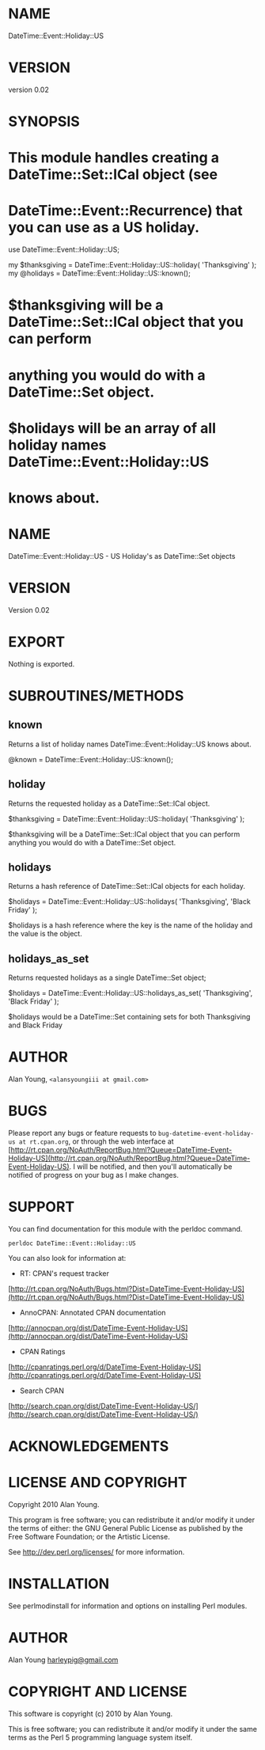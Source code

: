# NAME

DateTime::Event::Holiday::US

# VERSION

version 0.02

# SYNOPSIS

# This module handles creating a DateTime::Set::ICal object (see
# DateTime::Event::Recurrence) that you can use as a US holiday.

  use DateTime::Event::Holiday::US;

  my $thanksgiving = DateTime::Event::Holiday::US::holiday( 'Thanksgiving' );
  my @holidays = DateTime::Event::Holiday::US::known();

# $thanksgiving will be a DateTime::Set::ICal object that you can perform
# anything you would do with a DateTime::Set object.

# $holidays will be an array of all holiday names DateTime::Event::Holiday::US
# knows about.

# NAME

DateTime::Event::Holiday::US - US Holiday's as DateTime::Set objects

# VERSION

Version 0.02

# EXPORT

Nothing is exported.

# SUBROUTINES/METHODS

## known

Returns a list of holiday names DateTime::Event::Holiday::US knows about.

  @known = DateTime::Event::Holiday::US::known();

## holiday

Returns the requested holiday as a DateTime::Set::ICal object.

  $thanksgiving = DateTime::Event::Holiday::US::holiday( 'Thanksgiving' );

$thanksgiving will be a DateTime::Set::ICal object that you can perform
anything you would do with a DateTime::Set object.

## holidays

Returns a hash reference of DateTime::Set::ICal objects for each holiday.

  $holidays = DateTime::Event::Holiday::US::holidays( 'Thanksgiving', 'Black Friday' );

$holidays is a hash reference where the key is the name of the holiday and the
value is the object.

## holidays_as_set

Returns requested holidays as a single DateTime::Set object;

  $holidays = DateTime::Event::Holiday::US::holidays_as_set( 'Thanksgiving', 'Black Friday' );

$holidays would be a DateTime::Set containing sets for both Thanksgiving and Black Friday

# AUTHOR

Alan Young, `<alansyoungiii at gmail.com>`

# BUGS

Please report any bugs or feature requests to `bug-datetime-event-holiday-us at rt.cpan.org`, or through
the web interface at [http://rt.cpan.org/NoAuth/ReportBug.html?Queue=DateTime-Event-Holiday-US](http://rt.cpan.org/NoAuth/ReportBug.html?Queue=DateTime-Event-Holiday-US).  I will be notified, and then you'll
automatically be notified of progress on your bug as I make changes.

# SUPPORT

You can find documentation for this module with the perldoc command.

    perldoc DateTime::Event::Holiday::US

You can also look for information at:

- RT: CPAN's request tracker

[http://rt.cpan.org/NoAuth/Bugs.html?Dist=DateTime-Event-Holiday-US](http://rt.cpan.org/NoAuth/Bugs.html?Dist=DateTime-Event-Holiday-US)

- AnnoCPAN: Annotated CPAN documentation

[http://annocpan.org/dist/DateTime-Event-Holiday-US](http://annocpan.org/dist/DateTime-Event-Holiday-US)

- CPAN Ratings

[http://cpanratings.perl.org/d/DateTime-Event-Holiday-US](http://cpanratings.perl.org/d/DateTime-Event-Holiday-US)

- Search CPAN

[http://search.cpan.org/dist/DateTime-Event-Holiday-US/](http://search.cpan.org/dist/DateTime-Event-Holiday-US/)

# ACKNOWLEDGEMENTS

# LICENSE AND COPYRIGHT

Copyright 2010 Alan Young.

This program is free software; you can redistribute it and/or modify it
under the terms of either: the GNU General Public License as published
by the Free Software Foundation; or the Artistic License.

See http://dev.perl.org/licenses/ for more information.

# INSTALLATION

See perlmodinstall for information and options on installing Perl modules.

# AUTHOR

Alan Young <harleypig@gmail.com>

# COPYRIGHT AND LICENSE

This software is copyright (c) 2010 by Alan Young.

This is free software; you can redistribute it and/or modify it under
the same terms as the Perl 5 programming language system itself.